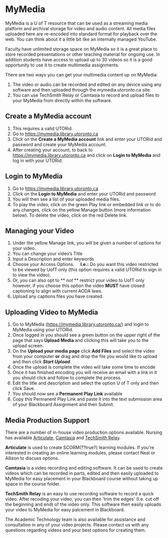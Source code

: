 # MyMedia

MyMedia is a U of T resource that can be used as a streaming media platform and archival storage for video and audio content. All media files uploaded here are re-encoded into standard format for playback over the web. You can think about it a little bit like an internally managed YouTube.

Faculty have unlimited storage space on MyMedia so it is a great place to store recorded presentations or other teaching material for ongoing use. In addition students have access to upload up to 30 videos so it is a good opportunity to use it to create multimedia assignments.

There are two ways you can get your multimedia content up on MyMedia:
1. The video or audio can be recorded and edited on any device using any software and then uploaded through the mymedia.utoronto.ca site.
2. You can use TechSmith Relay or Camtasia to record and upload files to your MyMedia from directly within the software.

## Create a MyMedia account
   1. This requires a valid UTORid.<br>
   2. Go to https://mymedia.library.utoronto.ca<br>
   3. Click on the **Create a MyMedia account** link and enter your UTORid and password and create your MyMedia account. <br>
   4. After creating your account, to back to https://mymedia.library.utoronto.ca and click on **Login to MyMedia** and log in with your UTORid.

## Login to MyMedia

   1. Go to https://mymedia.library.utoronto.ca
   2. Click on the **Login to MyMedia** and enter your UTORid and password
   3. You will then see a list of your uploaded media files.
   4. To play the video, click on the green Play link or embedded link or to do any changes, click on the yellow Manage button (more information below). To delete the video, click on the red Delete link.

## Managing your Video
   1. Under the yellow Manage link, you will be given a number of options for your video.
   2. You can change your video’s Title
   3. Input a Description and enter keywords
   4. Choose your Access Options. &nbsp;&nbsp;&nbsp; **I.e.:** Do you want this video restricted to be viewed by UofT only (this option requires a valid UTORid to sign in to view the video). <br>
   5. Or, you can also opt to ** _not_ ** restrict your video to UofT only however, if you choose this option the video **MUST** have closed captioning to align with current AODA laws.
   6. Upload any captions files you have created.


## Uploading Video to MyMedia
   1. Go to MyMedia (https://mymedia.library.utoronto.ca/) and login to MyMedia using your UTORid.
   2. Once logged in you should see a green button on the upper right of the page that says **Upload Media** and clicking this will take you to the upload screen.
   3. On the **Upload your media page** click **Add Files** and select the video from your computer **or** drag and drop the file you would like to upload and then click **_Start Upload_**.
   4. Once the upload is complete the video will take some time to encode
   5. Once it has finished encoding you will receive an email with a link in it you should click and follow to complete the process.
   6. Edit the title and description and select the option U of T only and then click Save.
   7. You should now see a **Permanent Play Link** available
   8. Copy this Permanent Play Link and paste it into the text submission area of your Blackboard Assignment and then Submit.

## Media Production Support

There are a number of in-house video production options available. Nursing has available [Articulate](https://articulate.com/),  [Camtasia](https://www.techsmith.com/video-editor.html) and [TechSmith Relay](https://www.techsmith.com/techsmith-relay.html).

**Articulate** is used to create SCORM(??true?) learning modules. If you're interested in creating an online learning modules, please contact Neal or Allison to discuss options.

**Camtasia** is a video recording and editing software. It can be used to create videos which can be recorded in parts, edited and then easily uploaded to MyMedia for easy placement in your Blackboard course without taking up space in the course folder.

**TechSmith Relay** is an easy to use recording software to record a quick video. After recoding your video, you can then 'trim the edges' (I.e. cut off the beginning and end) of the video only. This software then easily uploads your video to MyMedia for easy palcement in Blackboard.

The Academic Technology team is also available for assistance and consultation in any of your video projects. Please contact us with any questions regarding videos and your best options for creating them.
